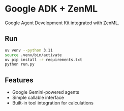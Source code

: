# Google ADK + ZenML

Google Agent Development Kit integrated with ZenML.

## Run
```bash
uv venv --python 3.11
source .venv/bin/activate
uv pip install -r requirements.txt
python run.py
```

## Features
- Google Gemini-powered agents
- Simple callable interface
- Built-in tool integration for calculations